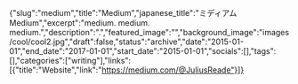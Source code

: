 {"slug":"medium","title":"Medium","japanese_title":"ミディアム Medium","excerpt":"medium. medium. medium.","description":".","featured_image":"","background_image":"images/cool/cool2.jpg","draft":false,"status":"archive","date":"2015-01-01","end_date":"2017-01-01","start_date":"2015-01-01","socials":[],"tags":[],"categories":["writing"],"links":[{"title":"Website","link":"https://medium.com/@JuliusReade"}]}